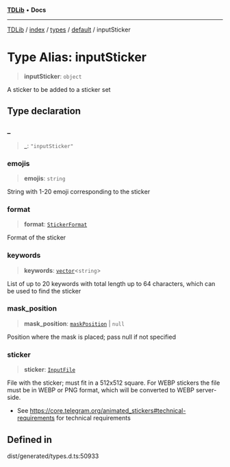 [**TDLib**](../../../../../../README.md) • **Docs**

***

[TDLib](../../../../../../modules.md) / [index](../../../../../README.md) / [types](../../../README.md) / [default](../README.md) / inputSticker

# Type Alias: inputSticker

> **inputSticker**: `object`

A sticker to be added to a sticker set

## Type declaration

### \_

> **\_**: `"inputSticker"`

### emojis

> **emojis**: `string`

String with 1-20 emoji corresponding to the sticker

### format

> **format**: [`StickerFormat`](StickerFormat.md)

Format of the sticker

### keywords

> **keywords**: [`vector`](vector.md)\<`string`\>

List of up to 20 keywords with total length up to 64 characters, which can be used to find the sticker

### mask\_position

> **mask\_position**: [`maskPosition`](maskPosition-1.md) \| `null`

Position where the mask is placed; pass null if not specified

### sticker

> **sticker**: [`InputFile`](InputFile.md)

File with the sticker; must fit in a 512x512 square. For WEBP stickers the file must be in WEBP or PNG format, which will be converted to WEBP server-side.

- See https://core.telegram.org/animated_stickers#technical-requirements for technical requirements

## Defined in

dist/generated/types.d.ts:50933
